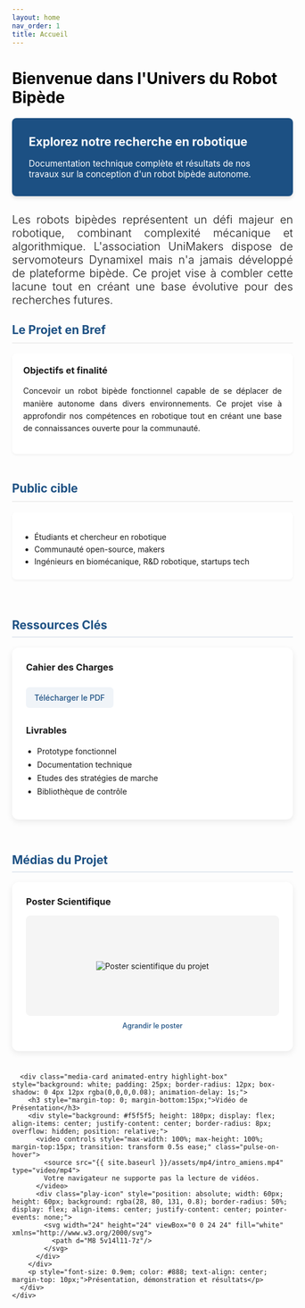```yaml
---
layout: home
nav_order: 1
title: Accueil
---
```


<h1 style="color:rgb(0, 0, 0); margin-bottom: 20px;"><strong>Bienvenue dans l'Univers du Robot Bipède</strong></h1>

<div class="hero-banner" style="background-color: #1c5083; color:#ffffff; padding: 30px; border-radius: 8px; margin-bottom: 30px; box-shadow: 0 4px 6px rgba(0,0,0,0.1);">
  <h2 style="margin-top: 0; color: #ffffff;">Explorez notre recherche en robotique</h2>
  <p style="font-size: 1.1em; margin-bottom: 0;">
    Documentation technique complète et résultats de nos travaux sur la conception d'un robot bipède autonome.
  </p>
</div>

<div style="text-align:justify;font-size: 1.25rem; font-weight: 300;">
  Les robots bipèdes représentent un défi majeur en robotique, combinant complexité mécanique et algorithmique. L'association UniMakers dispose de servomoteurs Dynamixel mais n'a jamais développé de plateforme bipède. Ce projet vise à combler cette lacune tout en créant une base évolutive pour des recherches futures.
</div>

<div class="project-overview" style="display: flex; flex-wrap: wrap; gap: 20px; margin-bottom: 40px; align-items: stretch;">
  <div style="flex: 1 1 300px; display: flex; flex-direction: column;">
    <h2 style="border-bottom: 2px solid #eee; padding-bottom: 10px; color: #1c5083;">Le Projet en Bref</h2>    
    <div class="card animated-entry" style="background: white; padding: 20px; border-radius: 8px; box-shadow: 0 2px 4px rgba(0,0,0,0.05); flex-grow: 1; height: 100%; animation-delay: 0.2s;">
      <h3 style="margin-top: 0;">Objectifs et finalité</h3>
      <p style="text-align: justify; line-height: 1.6;">
        Concevoir un robot bipède fonctionnel capable de se déplacer de manière autonome dans divers environnements. 
        Ce projet vise à approfondir nos compétences en robotique tout en créant une base de connaissances ouverte 
        pour la communauté.
      </p>
    </div>
  </div>

  <div style="flex: 1 1 300px; display: flex; flex-direction: column;">
    <h2 style="border-bottom: 2px solid #eee; padding-bottom: 10px; color: #1c5083;">Public cible</h2>    
    <div class="card animated-entry" style="background: white; padding: 20px; border-radius: 8px; box-shadow: 0 2px 4px rgba(0,0,0,0.05); flex-grow: 1; height: 100%; animation-delay: 0.4s;">
      <ul style="line-height: 1.6; padding-left: 20px; margin-bottom: 0;">
        <li>Étudiants et chercheur en robotique</li>
        <li>Communauté open-source, makers</li>
        <li>Ingénieurs en biomécanique, R&D robotique, startups tech</li>
      </ul>
    </div>
  </div>
</div>

<div style="display: flex; flex-wrap: wrap; gap: 30px; margin-top: 40px;">
  <div style="flex: 1; min-width: 300px;">
    <h2 style="color: #1c5083; border-bottom: 2px solid #e2e8f0; padding-bottom: 8px;">Ressources Clés</h2>
    <div class="highlight-box animated-entry" style="background: white; padding: 25px; border-radius: 12px; box-shadow: 0 4px 12px rgba(0,0,0,0.08); animation-delay: 0.6s;">
      <h3 style="margin-top: 0;">Cahier des Charges</h3>
      <a href="assets/pdf/CAHIER_DES_CHARGES.pdf" class="pulse-on-hover" style="display: inline-block; margin-top: 10px; padding: 10px 15px; background-color: #f0f4f8; border-radius: 6px; color: #1c5083; text-decoration: none; font-weight: 500;">
        Télécharger le PDF
      </a>
      <h3 style="margin-top: 30px;">Livrables</h3>
      <ul style="line-height: 1.7; padding-left: 20px;">
        <li>Prototype fonctionnel</li>
        <li>Documentation technique</li>
        <li>Etudes des stratégies de marche </li>
        <li>Bibliothèque de contrôle</li>
      </ul>
    </div>
  </div>

  <div style="flex: 1; min-width: 300px;">
    <h2 style="color: #1c5083; border-bottom: 2px solid #e2e8f0; padding-bottom: 8px;">Médias du Projet</h2>
    <div style="display: flex; flex-direction: column; gap: 25px;">
      <div class="media-card animated-entry highlight-box" style="background: white; padding: 25px; border-radius: 12px; box-shadow: 0 4px 12px rgba(0,0,0,0.08); animation-delay: 0.8s;">
        <h3 style="margin-top: 0; margin-bottom:15px;">Poster Scientifique</h3>
        <div class="poster-preview" onclick="openModal()" style="background: #f5f5f5; height: 180px; display: flex; align-items: center; justify-content: center; border-radius: 8px; overflow: hidden; cursor: pointer;">
          <img id="poster-img" src="{{ site.baseurl }}/assets/img/poster.jpg" alt="Poster scientifique du projet" 
               style="max-width: 100%; max-height: 100%; transition: transform 0.5s ease;">
        </div>
        <p style="text-align: center; margin-top: 10px; font-size: 0.9em;">
          <span onclick="openModal()" style="color: #1c5083; text-decoration: none; font-weight: 500; cursor: pointer;">
            Agrandir le poster
          </span>
        </p>
      </div>

      <div class="media-card animated-entry highlight-box" style="background: white; padding: 25px; border-radius: 12px; box-shadow: 0 4px 12px rgba(0,0,0,0.08); animation-delay: 1s;">
        <h3 style="margin-top: 0; margin-bottom:15px;">Vidéo de Présentation</h3>
        <div style="background: #f5f5f5; height: 180px; display: flex; align-items: center; justify-content: center; border-radius: 8px; overflow: hidden; position: relative;">
          <video controls style="max-width: 100%; max-height: 100%; margin-top:15px; transition: transform 0.5s ease;" class="pulse-on-hover">
            <source src="{{ site.baseurl }}/assets/mp4/intro_amiens.mp4" type="video/mp4">
            Votre navigateur ne supporte pas la lecture de vidéos.
          </video>
          <div class="play-icon" style="position: absolute; width: 60px; height: 60px; background: rgba(28, 80, 131, 0.8); border-radius: 50%; display: flex; align-items: center; justify-content: center; pointer-events: none;">
            <svg width="24" height="24" viewBox="0 0 24 24" fill="white" xmlns="http://www.w3.org/2000/svg">
              <path d="M8 5v14l11-7z"/>
            </svg>
          </div>
        </div>
        <p style="font-size: 0.9em; color: #888; text-align: center; margin-top: 10px;">Présentation, démonstration et résultats</p>
      </div>
    </div>
  </div>
</div>

<!-- Modale pour agrandir le poster -->
<div id="posterModal" class="modal" onclick="closeModal()">
  <span class="close" onclick="closeModal()">&times;</span>
  <img class="modal-content" id="modalImage" src="{{ site.baseurl }}/assets/img/poster.jpg" alt="Poster scientifique en grand">
</div>

<style>
  .poster-preview:hover img {
    transform: scale(1.05);
  }

  .modal {
    display: none;
    position: fixed;
    z-index: 1000;
    left: 0;
    top: 0;
    width: 100%;
    height: 100%;
    background-color: rgba(0,0,0,0.9);
    animation: fadeIn 0.3s ease-out;
    overflow: hidden;
  }

  .modal-content {
    display: block;
    margin: auto;
    max-width: 90%;
    max-height: 90%;
    position: absolute;
    top: 50%;
    left: 50%;
    transform: translate(-50%, -50%);
    animation: zoomIn 0.4s cubic-bezier(0.175, 0.885, 0.32, 1.275);
    border-radius: 4px;
    box-shadow: 0 10px 25px rgba(0,0,0,0.3);
  }

  .close {
    position: absolute;
    top: 25px;
    right: 35px;
    color: #f1f1f1;
    font-size: 40px;
    font-weight: bold;
    cursor: pointer;
    z-index: 1001;
  }

  .close:hover {
    color: #fff;
    opacity: 1;
    text-shadow: 0 0 5px rgba(255,255,255,0.5);
  }

  @keyframes fadeIn {
    from { opacity: 0; }
    to { opacity: 1; }
  }

  @keyframes zoomIn {
    from { transform: translate(-50%, -50%) scale(0.95); opacity: 0; }
    to { transform: translate(-50%, -50%) scale(1); opacity: 1; }
  }
</style>

<script>
  function openModal() {
    const modal = document.getElementById("posterModal");
    modal.style.display = "block";
  }

  function closeModal() {
    const modal = document.getElementById("posterModal");
    modal.style.display = "none";
  }
</script>
